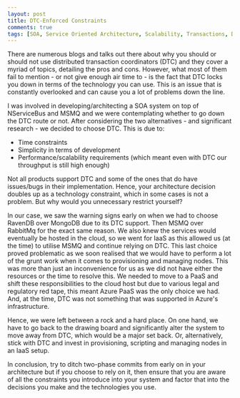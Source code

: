 ```yaml
---
layout: post
title: DTC-Enforced Constraints
comments: true
tags: [SOA, Service Oriented Architecture, Scalability, Transactions, DTC, MSDTC]
---
```


There are numerous blogs and talks out there about why you should or should not use distributed transaction coordinators (DTC) and they cover a myriad of topics, detailing the pros and cons. However, what most of them fail to mention - or not give enough air time to - is the fact that DTC locks you down in terms of the technology you can use. This is an issue that is constantly overlooked and can cause you a lot of problems down the line.

I was involved in developing/architecting a SOA system on top of NServiceBus and MSMQ and we were contemplating whether to go down the DTC route or not. After considering the two alternatives - and significant research - we decided to choose DTC. This is due to: 
- Time constraints
- Simplicity in terms of development
- Performance/scalability requirements (which meant even with DTC our throughput is still high enough)

Not all products support DTC and some of the ones that do have issues/bugs in their implementation. Hence, your architecture decision doubles up as a technology constraint, which in some cases is not a problem. But why would you unnecessary restrict yourself? 

In our case, we saw the warning signs early on when we had to choose RavenDB over MongoDB due to its DTC support. Then MSMQ over RabbitMq for the exact same reason. We also knew the services would eventually be hosted in the cloud, so we went for IaaS as this allowed us (at the time) to utilise MSMQ and continue relying on DTC. This last choice proved problematic as we soon realised that we would have to perform a lot of the grunt work when it comes to provisioning and managing nodes. This was more than just an inconvenience for us as we did not have either the resources or the time to resolve this. We needed to move to a PaaS and shift these responsibilities to the cloud host but due to various legal and regulatory red tape, this meant Azure PaaS was the only choice we had. And, at the time, DTC was not something that was supported in Azure's infrastructure. 

Hence, we were left between a rock and a hard place. On one hand, we have to go back to the drawing board and significantly alter the system to move away from DTC, which would be a major set back. Or, alternatively, stick with DTC and invest in provisioning, scripting and managing nodes in an IaaS setup.

In conclusion, try to ditch two-phase commits from early on in your architecture but if you choose to rely on it, then ensure that you are aware of all the constraints you introduce into your system and factor that into the decisions you make and the technologies you use.
